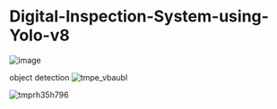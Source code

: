 ﻿# Digital-Inspection-System-using-Yolo-v8

![image](https://github.com/user-attachments/assets/9ad83981-827a-4038-bc9d-788f4d291b50)


object detection 
![tmpe_vbaubl](https://github.com/user-attachments/assets/d44e3670-62ab-4844-a10a-ed73893fec3c)

![tmprh35h796](https://github.com/user-attachments/assets/a3cf0d9f-a271-49fb-a6b9-7565e375ecdd)

